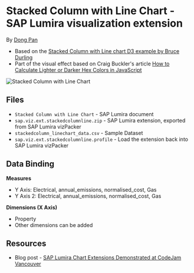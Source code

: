 Stacked Column with Line Chart - SAP Lumira visualization extension
=================================================
By [Dong Pan](http://scn.sap.com/people/dong.pan)

 * Based on the [Stacked Column with Line chart D3 example by Bruce Durling](http://bl.ocks.org/otfrom/4754261)
 * Part of the visual effect based on Craig Buckler's article [How to Calculate Lighter or Darker Hex Colors in JavaScript]( http://www.sitepoint.com/javascript-generate-lighter-darker-color/)

 ![Stacked Column with Line Chart](https://github.com/SAP/lumira-extension-viz/blob/master/Stacked_Column_with_Line_Chart/StackedColumnLineChart.PNG)

Files
-----------
* `Stacked Column with Line Chart` - SAP Lumira document
* `sap.viz.ext.stackedcolumnline.zip` - SAP Lumira extension, exported from SAP Lumira vizPacker
* `stackedcolumn_linechart_data.csv` - Sample Dataset
* `sap.viz.ext.stackedcolumnline.profile` - Load the extension back into SAP Lumira vizPacker

Data Binding
-------------------------------------------
<strong>Measures</strong>
* Y Axis: Electrical, annual_emissions, normalised_cost, Gas
* Y Axis 2: Electrical, annual_emissions, normalised_cost, Gas 

<strong>Dimensions (X Axis)</strong>
* Property
* Other dimensions can be added


Resources
-----------
* Blog post - [SAP Lumira Chart Extensions Demonstrated at CodeJam Vancouver](http://scn.sap.com/community/lumira/blog/2014/06/28/cool-chart-extensions-demonstrated-at-lumira-codejam-vancouver)

